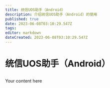 ```yaml
---
title: 统信UOS助手（Android）
description: 介绍统信UOS助手（Android）的使用
published: true
date: 2023-06-08T03:10:29.547Z
tags: 
editor: markdown
dateCreated: 2023-06-08T03:10:29.547Z
---
```


# 统信UOS助手（Android）
## 
Your content here